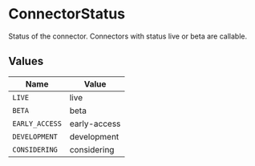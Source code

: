 # ConnectorStatus

Status of the connector. Connectors with status live or beta are callable.


## Values

| Name           | Value          |
| -------------- | -------------- |
| `LIVE`         | live           |
| `BETA`         | beta           |
| `EARLY_ACCESS` | early-access   |
| `DEVELOPMENT`  | development    |
| `CONSIDERING`  | considering    |
